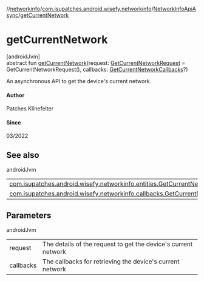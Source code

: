 //[networkinfo](../../../index.md)/[com.isupatches.android.wisefy.networkinfo](../index.md)/[NetworkInfoApiAsync](index.md)/[getCurrentNetwork](get-current-network.md)

# getCurrentNetwork

[androidJvm]\
abstract fun [getCurrentNetwork](get-current-network.md)(request: [GetCurrentNetworkRequest](../../com.isupatches.android.wisefy.networkinfo.entities/-get-current-network-request/index.md) = GetCurrentNetworkRequest(), callbacks: [GetCurrentNetworkCallbacks](../../com.isupatches.android.wisefy.networkinfo.callbacks/-get-current-network-callbacks/index.md)?)

An asynchronous API to get the device's current network.

#### Author

Patches Klinefelter

#### Since

03/2022

## See also

androidJvm

| | |
|---|---|
| [com.isupatches.android.wisefy.networkinfo.entities.GetCurrentNetworkRequest](../../com.isupatches.android.wisefy.networkinfo.entities/-get-current-network-request/index.md) |  |
| [com.isupatches.android.wisefy.networkinfo.callbacks.GetCurrentNetworkCallbacks](../../com.isupatches.android.wisefy.networkinfo.callbacks/-get-current-network-callbacks/index.md) |  |

## Parameters

androidJvm

| | |
|---|---|
| request | The details of the request to get the device's current network |
| callbacks | The callbacks for retrieving the device's current network |
